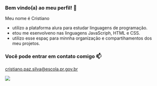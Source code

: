 ### Bem vindo(a) ao meu perfil! 🏴󠁧󠁢󠁷󠁬󠁳󠁿

Meu nome é Cristiano 

- utilizo a plataforma alura para estudar linguagens de programação.
- etou me esenvolveno nas linguagens JavaScriph, HTML e CSS.
- utilizo esse espaç para minnha organização e compartihamentos dos meu  projetos.

 ### Você pode entrar em contato comigo  📫
  cristiano.paz.silva@escola.pr.gov.br

![](https://media.tenor.com/OXn4ngtA1w4AAAAd/ryan-gosling.gif)
